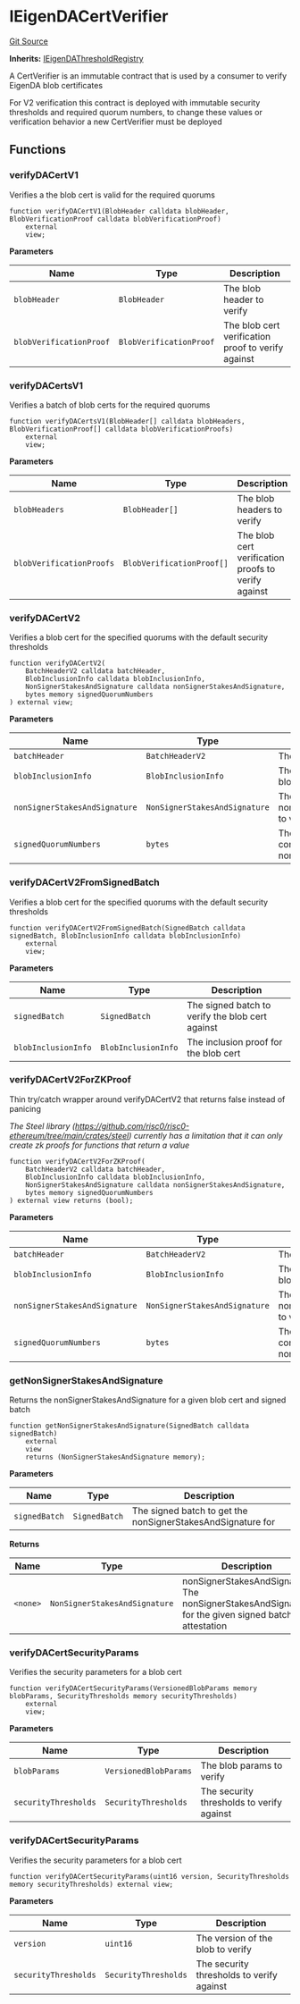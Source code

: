 # IEigenDACertVerifier
[Git Source](https://github.com/Layr-Labs/eigenda/blob/f0d0dc5708f7e00684e5f5d89ab0227171768419/src/interfaces/IEigenDACertVerifier.sol)

**Inherits:**
[IEigenDAThresholdRegistry](/src/interfaces/IEigenDAThresholdRegistry.sol/interface.IEigenDAThresholdRegistry.md)

A CertVerifier is an immutable contract that is used by a consumer to verify EigenDA blob certificates

For V2 verification this contract is deployed with immutable security thresholds and required quorum numbers,
to change these values or verification behavior a new CertVerifier must be deployed


## Functions
### verifyDACertV1

Verifies a the blob cert is valid for the required quorums


```solidity
function verifyDACertV1(BlobHeader calldata blobHeader, BlobVerificationProof calldata blobVerificationProof)
    external
    view;
```
**Parameters**

|Name|Type|Description|
|----|----|-----------|
|`blobHeader`|`BlobHeader`|The blob header to verify|
|`blobVerificationProof`|`BlobVerificationProof`|The blob cert verification proof to verify against|


### verifyDACertsV1

Verifies a batch of blob certs for the required quorums


```solidity
function verifyDACertsV1(BlobHeader[] calldata blobHeaders, BlobVerificationProof[] calldata blobVerificationProofs)
    external
    view;
```
**Parameters**

|Name|Type|Description|
|----|----|-----------|
|`blobHeaders`|`BlobHeader[]`|The blob headers to verify|
|`blobVerificationProofs`|`BlobVerificationProof[]`|The blob cert verification proofs to verify against|


### verifyDACertV2

Verifies a blob cert for the specified quorums with the default security thresholds


```solidity
function verifyDACertV2(
    BatchHeaderV2 calldata batchHeader,
    BlobInclusionInfo calldata blobInclusionInfo,
    NonSignerStakesAndSignature calldata nonSignerStakesAndSignature,
    bytes memory signedQuorumNumbers
) external view;
```
**Parameters**

|Name|Type|Description|
|----|----|-----------|
|`batchHeader`|`BatchHeaderV2`|The batch header of the blob|
|`blobInclusionInfo`|`BlobInclusionInfo`|The inclusion proof for the blob cert|
|`nonSignerStakesAndSignature`|`NonSignerStakesAndSignature`|The nonSignerStakesAndSignature to verify the blob cert against|
|`signedQuorumNumbers`|`bytes`|The signed quorum numbers corresponding to the nonSignerStakesAndSignature|


### verifyDACertV2FromSignedBatch

Verifies a blob cert for the specified quorums with the default security thresholds


```solidity
function verifyDACertV2FromSignedBatch(SignedBatch calldata signedBatch, BlobInclusionInfo calldata blobInclusionInfo)
    external
    view;
```
**Parameters**

|Name|Type|Description|
|----|----|-----------|
|`signedBatch`|`SignedBatch`|The signed batch to verify the blob cert against|
|`blobInclusionInfo`|`BlobInclusionInfo`|The inclusion proof for the blob cert|


### verifyDACertV2ForZKProof

Thin try/catch wrapper around verifyDACertV2 that returns false instead of panicing

*The Steel library (https://github.com/risc0/risc0-ethereum/tree/main/crates/steel)
currently has a limitation that it can only create zk proofs for functions that return a value*


```solidity
function verifyDACertV2ForZKProof(
    BatchHeaderV2 calldata batchHeader,
    BlobInclusionInfo calldata blobInclusionInfo,
    NonSignerStakesAndSignature calldata nonSignerStakesAndSignature,
    bytes memory signedQuorumNumbers
) external view returns (bool);
```
**Parameters**

|Name|Type|Description|
|----|----|-----------|
|`batchHeader`|`BatchHeaderV2`|The batch header of the blob|
|`blobInclusionInfo`|`BlobInclusionInfo`|The inclusion proof for the blob cert|
|`nonSignerStakesAndSignature`|`NonSignerStakesAndSignature`|The nonSignerStakesAndSignature to verify the blob cert against|
|`signedQuorumNumbers`|`bytes`|The signed quorum numbers corresponding to the nonSignerStakesAndSignature|


### getNonSignerStakesAndSignature

Returns the nonSignerStakesAndSignature for a given blob cert and signed batch


```solidity
function getNonSignerStakesAndSignature(SignedBatch calldata signedBatch)
    external
    view
    returns (NonSignerStakesAndSignature memory);
```
**Parameters**

|Name|Type|Description|
|----|----|-----------|
|`signedBatch`|`SignedBatch`|The signed batch to get the nonSignerStakesAndSignature for|

**Returns**

|Name|Type|Description|
|----|----|-----------|
|`<none>`|`NonSignerStakesAndSignature`|nonSignerStakesAndSignature The nonSignerStakesAndSignature for the given signed batch attestation|


### verifyDACertSecurityParams

Verifies the security parameters for a blob cert


```solidity
function verifyDACertSecurityParams(VersionedBlobParams memory blobParams, SecurityThresholds memory securityThresholds)
    external
    view;
```
**Parameters**

|Name|Type|Description|
|----|----|-----------|
|`blobParams`|`VersionedBlobParams`|The blob params to verify|
|`securityThresholds`|`SecurityThresholds`|The security thresholds to verify against|


### verifyDACertSecurityParams

Verifies the security parameters for a blob cert


```solidity
function verifyDACertSecurityParams(uint16 version, SecurityThresholds memory securityThresholds) external view;
```
**Parameters**

|Name|Type|Description|
|----|----|-----------|
|`version`|`uint16`|The version of the blob to verify|
|`securityThresholds`|`SecurityThresholds`|The security thresholds to verify against|


